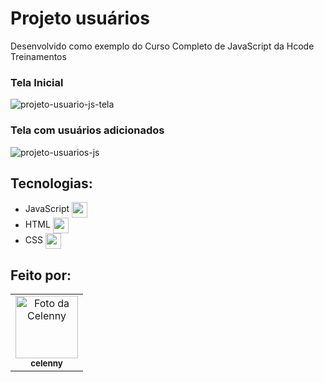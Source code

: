 # Projeto usuários 

Desenvolvido como exemplo do Curso Completo de JavaScript da Hcode Treinamentos

### Tela Inicial
![projeto-usuario-js-tela](https://user-images.githubusercontent.com/70456452/157048357-dd28e7fb-d4e8-43a5-824f-b5c2c2709706.jpg)

### Tela com usuários adicionados 
![projeto-usuarios-js](https://user-images.githubusercontent.com/70456452/157048359-fc82b106-b442-4290-8c58-cc6006541bcc.jpg)

## Tecnologias:
- JavaScript  <img align="center" height="25" src="https://cdn.jsdelivr.net/gh/devicons/devicon/icons/javascript/javascript-original.svg"> 
- HTML <img align="center" height="25" src="https://cdn-icons-png.flaticon.com/512/732/732212.png">
- CSS <img align="center" height="25" src="https://cdn4.iconfinder.com/data/icons/iconsimple-programming/512/css-512.png">

## Feito por:
<table>
  <tr>
    <td align="center">
      <a href="#">
        <img src="https://avatars.githubusercontent.com/celenny" width="100px;" alt="Foto da Celenny"/><br>
        <sub>
          <b>celenny</b>
        </sub>
      </a>
    </td>
  </tr>
</table>
